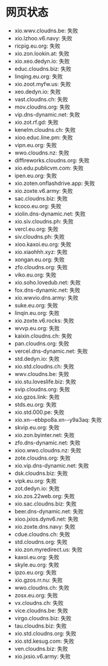 # 网页状态
- xio.wwv.cloudns.be: 失败
- xio.lzhoo.v6.navy: 失败
- ricpig.eu.org: 失败
- xio.zon.lookin.at: 失败
- xio.xeo.dedyn.io: 失败
- educ.cloudns.biz: 失败
- linqing.eu.org: 失败
- xio.zoot.myfw.us: 失败
- xeo.dedyn.io: 失败
- vast.cloudns.ch: 失败
- mov.cloudns.org: 失败
- vip.dns-dynamic.net: 失败
- xio.zot.rf.gd: 失败
- kenelm.cloudns.ch: 失败
- xioo.educ.line.pm: 失败
- vipn.eu.org: 失败
- wwo.cloudns.nz: 失败
- diffireworks.cloudns.org: 失败
- xio.edu.publicvm.com: 失败
- ipen.eu.org: 失败
- xio.zoten.onflashdrive.app: 失败
- xio.zoxte.v6.army: 失败
- sac.cloudns.biz: 失败
- kcoco.eu.org: 失败
- xiolin.dns-dynamic.net: 失败
- xio.siv.cloudns.ph: 失败
- vercl.eu.org: 失败
- siv.cloudns.ph: 失败
- xioo.kaxoi.eu.org: 失败
- xio.xiaohhh.xyz: 失败
- xongan.eu.org: 失败
- zfo.cloudns.org: 失败
- viko.eu.org: 失败
- xio.soho.lovedub.net: 失败
- fox.dns-dynamic.net: 失败
- xio.wwvio.dns.army: 失败
- suke.eu.org: 失败
- linqin.eu.org: 失败
- xio.zoxte.v6.rocks: 失败
- wvvp.eu.org: 失败
- kaixin.cloudns.ch: 失败
- pan.cloudns.org: 失败
- vercel.dns-dynamic.net: 失败
- std.dedyn.io: 失败
- xio.std.cloudns.ch: 失败
- wwv.cloudns.be: 失败
- xio.stu.loveslife.biz: 失败
- svip.cloudns.org: 失败
- xio.gzos.link: 失败
- stds.eu.org: 失败
- xio.std.000.pe: 失败
- xio.xn--ebbpo8a.xn--y9a3aq: 失败
- skvip.eu.org: 失败
- xio.zon.byinter.net: 失败
- zfo.dns-dynamic.net: 失败
- xioo.wwo.cloudns.nz: 失败
- zote.cloudns.org: 失败
- xio.vip.dns-dynamic.net: 失败
- dsk.cloudns.biz: 失败
- vipk.eu.org: 失败
- zot.dedyn.io: 失败
- xio.zos.22web.org: 失败
- xio.sac.cloudns.biz: 失败
- beer.dns-dynamic.net: 失败
- xioo.jxios.dynv6.net: 失败
- xio.zoxte.dns.navy: 失败
- cdue.cloudns.ch: 失败
- std.cloudns.org: 失败
- xio.zon.myredirect.us: 失败
- kaxoi.eu.org: 失败
- skyle.eu.org: 失败
- ipzo.eu.org: 失败
- xio.gzos.rr.nu: 失败
- wwo.cloudns.ch: 失败
- zosx.eu.org: 失败
- vx.cloudns.ch: 失败
- vice.cloudns.be: 失败
- virgo.cloudns.biz: 失败
- tau.cloudns.biz: 失败
- xio.std.cloudns.org: 失败
- xio.std.kesug.com: 失败
- ven.cloudns.biz: 失败
- xio.jxsio.v6.army: 失败
